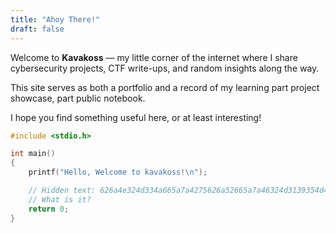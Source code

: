 ```yaml
---
title: "Ahoy There!"
draft: false
---
```

Welcome to **Kavakoss** — my little corner of the internet where I share cybersecurity projects, CTF write-ups, and random insights along the way.

This site serves as both a portfolio and a record of my learning part project showcase, part public notebook.

I hope you find something useful here, or at least interesting!

```c {lineNos=false}
#include <stdio.h>

int main()
{
    printf("Hello, Welcome to kavakoss!\n");

    // Hidden text: 626a4e324d334a665a7a4275626a52665a7a46324d3139354d48566664584168
    // What is it?
    return 0;
}
```